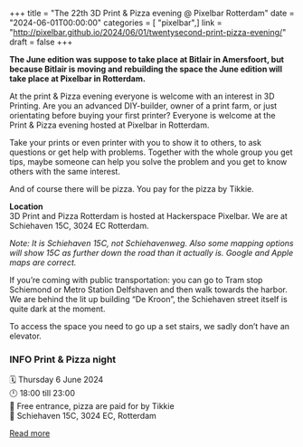 +++
title = "The 22th 3D Print & Pizza evening @ Pixelbar Rotterdam"
date = "2024-06-01T00:00:00"
categories = [ "pixelbar",]
link = "http://pixelbar.github.io/2024/06/01/twentysecond-print-pizza-evening/"
draft = false
+++

<p><strong>The June edition was suppose to take place at Bitlair in Amersfoort, but because Bitlair is moving and rebuilding the space the June edition will take place at Pixelbar in Rotterdam.</strong></p>

<p>At the print &amp; Pizza evening everyone is welcome with an interest in 3D Printing. Are you an advanced DIY-builder, owner of a print farm, or just orientating before buying your first printer? Everyone is welcome at the Print &amp; Pizza evening hosted at Pixelbar in Rotterdam.</p>

<p>Take your prints or even printer with you to show it to others, to ask questions or get help with problems. Together with the whole group you get tips, maybe someone can help you solve the problem and you get to know others with the same interest.</p>

<p>And of course there will be pizza. You pay for the pizza by Tikkie.</p>

<p><strong>Location</strong><br />
3D Print and Pizza Rotterdam is hosted at Hackerspace Pixelbar. We are at Schiehaven 15C, 3024 EC Rotterdam.</p>

<p><em>Note: It is Schiehaven 15C, not Schiehavenweg. Also some mapping options will show 15C as further down the road than it actually is. Google and Apple maps are correct.</em></p>

<p>If you’re coming with public transportation: you can go to Tram stop Schiemond or Metro Station Delfshaven and then walk towards the harbor. We are behind the lit up building “De Kroon”, the Schiehaven street itself is quite dark at the moment.</p>

<p>To access the space you need to go up a set stairs, we sadly don’t have an elevator.</p>

<h3 id="info-print--pizza-night"><strong>INFO Print &amp; Pizza night</strong><br /></h3>
<p>🗓 Thursday 6 June 2024<br />
🕛 18:00 till 23:00<br />
💸 Free entrance, pizza are paid for by Tikkie<br />
📍 Schiehaven 15C, 3024 EC, Rotterdam<br /></p>

[Read more](http://pixelbar.github.io/2024/06/01/twentysecond-print-pizza-evening/)
